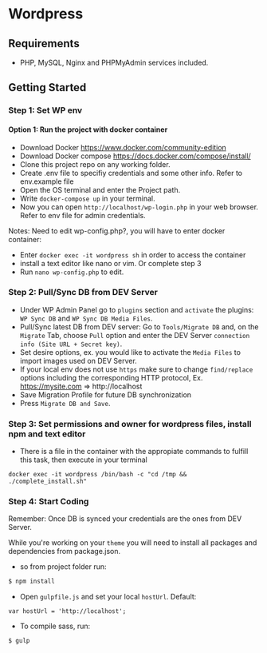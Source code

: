 # Wordpress 

## Requirements

* PHP, MySQL, Nginx and PHPMyAdmin services included.

## Getting Started

### Step 1: Set WP env

#### Option 1: Run the project with docker container

* Download Docker https://www.docker.com/community-edition
* Download Docker compose https://docs.docker.com/compose/install/
* Clone this project repo on any working folder.
* Create .env file to specifiy credentials and some other info. Refer to env.example file
* Open the OS terminal and enter the Project path.
* Write `docker-compose up` in your terminal.
* Now you can open `http://localhost/wp-login.php` in your web browser. Refer to env file for admin credentials.

Notes: Need to edit wp-config.php?, you will have to enter docker container:
* Enter `docker exec -it wordpress sh` in order to access the container
* install a text editor like nano or vim. Or complete step 3
* Run `nano wp-config.php` to edit. 

### Step 2: Pull/Sync DB from DEV Server

* Under WP Admin Panel go to `plugins` section and `activate` the plugins: `WP Sync DB` and `WP Sync DB Media Files`.
* Pull/Sync latest DB from DEV server: Go to `Tools/Migrate DB` and, on the `Migrate` Tab, choose `Pull` option and enter the DEV Server `connection info (Site URL + Secret key)`.
* Set desire options, ex. you would like to activate the `Media Files` to import images used on DEV Server.
* If your local env does not use `https` make sure to change `find/replace` options including the corresponding HTTP protocol, Ex. https://mysite.com => http://localhost
* Save Migration Profile for future DB synchronization
* Press `Migrate DB and Save`. 

### Step 3: Set permissions and owner for wordpress files, install npm and text editor
* There is a file in the container with the appropiate commands to fulfill this task, then execute in your terminal
```
docker exec -it wordpress /bin/bash -c "cd /tmp && ./complete_install.sh"
```
### Step 4: Start Coding

Remember: Once DB is synced your credentials are the ones from DEV Server.

While you're working on your `theme` you will need to install all packages and dependencies from package.json.

* so from project folder run:

```bash
$ npm install
```
* Open `gulpfile.js` and set your local `hostUrl`. Default:

``` 
var hostUrl = 'http://localhost';
```

* To compile sass, run:

```bash
$ gulp
```

